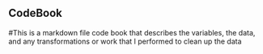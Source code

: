 ## CodeBook
#This is a markdown file code book that describes the variables, the data, and any transformations or work that I performed to clean up the data



